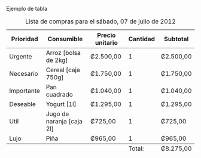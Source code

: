 Ejemplo de tabla
  
  <table>
    <caption>Lista de compras para el sábado, 07 de julio de 2012</caption>
    <thead>
      <tr><th>Prioridad</th><th>Consumible</th><th>Precio unitario</th><th>Cantidad</th><th>Subtotal</th></tr>
    </thead>
    <tbody>
      <tr><td>Urgente</td><td>Arroz [bolsa de 2kg]</td><td>₡2.500,00</td><td>1</td><td>₡2.500,00</td></tr>
      <tr><td>Necesario</td><td>Cereal [caja 750g]</td><td>₡1.750,00</td><td>1</td><td>₡1.750,00</td></tr>
      <tr><td>Importante</td><td>Pan cuadrado</td><td>₡1.040,00</td><td>1</td><td>₡1.040,00</td></tr>
      <tr><td>Deseable</td><td>Yogurt [1l]</td><td>₡1.295,00</td><td>1</td><td>₡1.295,00</td></tr>
      <tr><td>Util</td><td>Jugo de naranja [caja 2l]</td><td>₡725,00</td><td>1</td><td>₡725,00</td></tr>
      <tr><td>Lujo</td><td>Piña</td><td>₡965,00</td><td>1</td><td>₡965,00</td></tr>
    </tbody>
    <tfoot>
      <tr><td></td><td></td><td></td><td>Total:</td><td>₡8.275,00</td></tr>
    </tfoot>
  </table>
  
